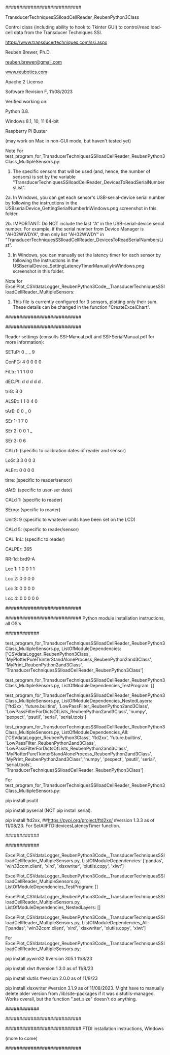 ###########################

TransducerTechniquesSSIloadCellReader_ReubenPython3Class

Control class (including ability to hook to Tkinter GUI) to control/read load-cell data from the Transducer Techniques SSI.

https://www.transducertechniques.com/ssi.aspx

Reuben Brewer, Ph.D.

reuben.brewer@gmail.com

www.reubotics.com

Apache 2 License

Software Revision F, 11/08/2023

Verified working on:

Python 3.8.

Windows 8.1, 10, 11 64-bit

Raspberry Pi Buster

(may work on Mac in non-GUI mode, but haven't tested yet)

Note For test_program_for_TransducerTechniquesSSIloadCellReader_ReubenPython3Class_MultipleSensors.py:

1. The specific sensors that will be used (and, hence, the number of sensors) is set by the variable "TransducerTechniquesSSIloadCellReader_DevicesToReadSerialNumbersList".

2a. In Windows, you can get each sensor's USB-serial-device serial number by following the instructions in the USBserialDevice_GettingSerialNumberInWindows.png screenshot in this folder.

2b. IMPORTANT: Do NOT include the last "A" in the USB-serial-device serial number. For example, if the serial number from Device Manager is "AH02WWDYA", then only list "AH02WWDY" in "TransducerTechniquesSSIloadCellReader_DevicesToReadSerialNumbersList".

3. In Windows, you can manually set the latency timer for each sensor by following the instructions in the USBserialDevice_SettingLatencyTimerManuallyInWindows.png screenshot in this folder.

Note for ExcelPlot_CSVdataLogger_ReubenPython3Code__TransducerTechniquesSSIloadCellReader_MultipleSensors:

1. This file is currently configured for 3 sensors, plotting only their sum. These details can be changed in the function "CreateExcelChart".

###########################

###########################

Reader settings (consults SSI-Manual.pdf and SSI-SerialManual.pdf for more information):

SETuP: 0 _ _ 9

ConFG: 4 0 0 0 0

FiLtr: 1 1 1 0 0

dEC.Pt: d d d d d .

triG: 3 0

ALSEt: 1 1 0 4 0

tArE: 0 0 _ 0

SEr 1: 1 7 0

SEr 2: 0 0 1 _

SEr 3: 0 6

CALrt: (specific to calibration dates of reader and sensor)

LoG: 3 3 0 0 3

ALErt: 0 0 0 0

tirre: (specific to reader/sensor)

dAtE: (specific to user-ser date)

CALd 1: (specific to reader)

SErno: (specific to reader)

UnitS: 9 (specific to whatever units have been set on the LCD)

CALd 5:  (specific to reader/sensor)

CAL 1nL:  (specific to reader)

CALPEr: 365

RR-1d: brd9-A

Loc 1: 1 0 0 1 1

Loc 2: 0 0 0 0

Loc 3: 0 0 0 0

Loc 4: 0 0 0 0 0

###########################

########################### Python module installation instructions, all OS's

############

test_program_for_TransducerTechniquesSSIloadCellReader_ReubenPython3Class_MultipleSensors.py, ListOfModuleDependencies: ['CSVdataLogger_ReubenPython3Class', 'MyPlotterPureTkinterStandAloneProcess_ReubenPython2and3Class', 'MyPrint_ReubenPython2and3Class', 'TransducerTechniquesSSIloadCellReader_ReubenPython3Class']

test_program_for_TransducerTechniquesSSIloadCellReader_ReubenPython3Class_MultipleSensors.py, ListOfModuleDependencies_TestProgram: []

test_program_for_TransducerTechniquesSSIloadCellReader_ReubenPython3Class_MultipleSensors.py, ListOfModuleDependencies_NestedLayers: ['ftd2xx', 'future.builtins', 'LowPassFilter_ReubenPython2and3Class', 'LowPassFilterForDictsOfLists_ReubenPython2and3Class', 'numpy', 'pexpect', 'psutil', 'serial', 'serial.tools']

test_program_for_TransducerTechniquesSSIloadCellReader_ReubenPython3Class_MultipleSensors.py, ListOfModuleDependencies_All:['CSVdataLogger_ReubenPython3Class', 'ftd2xx', 'future.builtins', 'LowPassFilter_ReubenPython2and3Class', 'LowPassFilterForDictsOfLists_ReubenPython2and3Class', 'MyPlotterPureTkinterStandAloneProcess_ReubenPython2and3Class', 'MyPrint_ReubenPython2and3Class', 'numpy', 'pexpect', 'psutil', 'serial', 'serial.tools', 'TransducerTechniquesSSIloadCellReader_ReubenPython3Class']

For test_program_for_TransducerTechniquesSSIloadCellReader_ReubenPython3Class_MultipleSensors.py:

pip install psutil

pip install pyserial (NOT pip install serial).

pip install ftd2xx, ##https://pypi.org/project/ftd2xx/ #version 1.3.3 as of 11/08/23. For SetAllFTDIdevicesLatencyTimer function.

############

############

ExcelPlot_CSVdataLogger_ReubenPython3Code__TransducerTechniquesSSIloadCellReader_MultipleSensors.py, ListOfModuleDependencies: ['pandas', 'win32com.client', 'xlrd', 'xlsxwriter', 'xlutils.copy', 'xlwt']

ExcelPlot_CSVdataLogger_ReubenPython3Code__TransducerTechniquesSSIloadCellReader_MultipleSensors.py, ListOfModuleDependencies_TestProgram: []

ExcelPlot_CSVdataLogger_ReubenPython3Code__TransducerTechniquesSSIloadCellReader_MultipleSensors.py, ListOfModuleDependencies_NestedLayers: []

ExcelPlot_CSVdataLogger_ReubenPython3Code__TransducerTechniquesSSIloadCellReader_MultipleSensors.py, ListOfModuleDependencies_All:['pandas', 'win32com.client', 'xlrd', 'xlsxwriter', 'xlutils.copy', 'xlwt']

For ExcelPlot_CSVdataLogger_ReubenPython3Code__TransducerTechniquesSSIloadCellReader_MultipleSensors.py:

pip install pywin32         #version 305.1 11/8/23

pip install xlwt            #version 1.3.0 as of 11/8/23

pip install xlutils         #version 2.0.0 as of 11/8/23

pip install xlsxwriter      #version 3.1.9 as of 11/08/2023. Might have to manually delete older version from /lib/site-packages if it was distutils-managed. Works overall, but the function ".set_size" doesn't do anything.

############

###########################

########################### FTDI installation instructions, Windows

(more to come)

###########################
